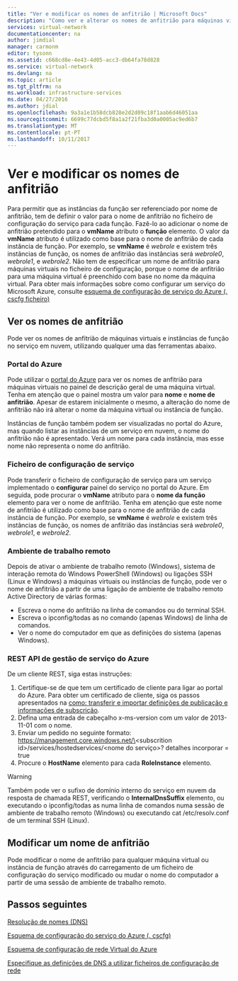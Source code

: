 ```yaml
---
title: "Ver e modificar os nomes de anfitrião | Microsoft Docs"
description: "Como ver e alterar os nomes de anfitrião para máquinas virtuais do Azure, web e funções de trabalho para resolução de nomes"
services: virtual-network
documentationcenter: na
author: jimdial
manager: carmonm
editor: tysonn
ms.assetid: c668cd8e-4e43-4d05-acc3-db64fa78d828
ms.service: virtual-network
ms.devlang: na
ms.topic: article
ms.tgt_pltfrm: na
ms.workload: infrastructure-services
ms.date: 04/27/2016
ms.author: jdial
ms.openlocfilehash: 9a3a1e1b58dcb828e2d2d09c18f1aab6d46051aa
ms.sourcegitcommit: 6699c77dcbd5f8a1a2f21fba3d0a0005ac9ed6b7
ms.translationtype: MT
ms.contentlocale: pt-PT
ms.lasthandoff: 10/11/2017
---
```

# <a name="viewing-and-modifying-hostnames"></a>Ver e modificar os nomes de anfitrião
Para permitir que as instâncias da função ser referenciado por nome de anfitrião, tem de definir o valor para o nome de anfitrião no ficheiro de configuração do serviço para cada função. Fazê-lo ao adicionar o nome de anfitrião pretendido para o **vmName** atributo o **função** elemento. O valor da **vmName** atributo é utilizado como base para o nome de anfitrião de cada instância de função. Por exemplo, se **vmName** é *webrole* e existem três instâncias de função, os nomes de anfitrião das instâncias será *webrole0*, *webrole1*, e *webrole2*. Não tem de especificar um nome de anfitrião para máquinas virtuais no ficheiro de configuração, porque o nome de anfitrião para uma máquina virtual é preenchido com base no nome da máquina virtual. Para obter mais informações sobre como configurar um serviço do Microsoft Azure, consulte [esquema de configuração de serviço do Azure (. cscfg ficheiro)](https://msdn.microsoft.com/library/azure/ee758710.aspx)

## <a name="viewing-hostnames"></a>Ver os nomes de anfitrião
Pode ver os nomes de anfitrião de máquinas virtuais e instâncias de função no serviço em nuvem, utilizando qualquer uma das ferramentas abaixo.

### <a name="azure-portal"></a>Portal do Azure
Pode utilizar o [portal do Azure](http://portal.azure.com) para ver os nomes de anfitrião para máquinas virtuais no painel de descrição geral de uma máquina virtual. Tenha em atenção que o painel mostra um valor para **nome** e **nome de anfitrião**. Apesar de estarem inicialmente o mesmo, a alteração do nome de anfitrião não irá alterar o nome da máquina virtual ou instância de função.

Instâncias de função também podem ser visualizadas no portal do Azure, mas quando listar as instâncias de um serviço em nuvem, o nome do anfitrião não é apresentado. Verá um nome para cada instância, mas esse nome não representa o nome do anfitrião.

### <a name="service-configuration-file"></a>Ficheiro de configuração de serviço
Pode transferir o ficheiro de configuração de serviço para um serviço implementado o **configurar** painel do serviço no portal do Azure. Em seguida, pode procurar o **vmName** atributo para o **nome da função** elemento para ver o nome de anfitrião. Tenha em atenção que este nome de anfitrião é utilizado como base para o nome de anfitrião de cada instância de função. Por exemplo, se **vmName** é *webrole* e existem três instâncias de função, os nomes de anfitrião das instâncias será *webrole0*, *webrole1*, e *webrole2*.

### <a name="remote-desktop"></a>Ambiente de trabalho remoto
Depois de ativar o ambiente de trabalho remoto (Windows), sistema de interação remota do Windows PowerShell (Windows) ou ligações SSH (Linux e Windows) a máquinas virtuais ou instâncias de função, pode ver o nome de anfitrião a partir de uma ligação de ambiente de trabalho remoto Active Directory de várias formas:

* Escreva o nome do anfitrião na linha de comandos ou do terminal SSH.
* Escreva o ipconfig/todas as no comando (apenas Windows) de linha de comandos.
* Ver o nome do computador em que as definições do sistema (apenas Windows).

### <a name="azure-service-management-rest-api"></a>REST API de gestão de serviço do Azure
De um cliente REST, siga estas instruções:

1. Certifique-se de que tem um certificado de cliente para ligar ao portal do Azure. Para obter um certificado de cliente, siga os passos apresentados na [como: transferir e importar definições de publicação e informações de subscrição](https://msdn.microsoft.com/library/dn385850.aspx). 
2. Defina uma entrada de cabeçalho x-ms-version com um valor de 2013-11-01 com o nome.
3. Enviar um pedido no seguinte formato: https://management.core.windows.net/\<subscrition id\>/services/hostedservices/\<nome do serviço\>? detalhes incorporar = true
4. Procure o **HostName** elemento para cada **RoleInstance** elemento.

> [!WARNING]
> Também pode ver o sufixo de domínio interno do serviço em nuvem da resposta de chamada REST, verificando o **InternalDnsSuffix** elemento, ou executando o ipconfig/todas as numa linha de comandos numa sessão de ambiente de trabalho remoto (Windows) ou executando cat /etc/resolv.conf de um terminal SSH (Linux).
> 
> 

## <a name="modifying-a-hostname"></a>Modificar um nome de anfitrião
Pode modificar o nome de anfitrião para qualquer máquina virtual ou instância de função através do carregamento de um ficheiro de configuração do serviço modificado ou mudar o nome do computador a partir de uma sessão de ambiente de trabalho remoto.

## <a name="next-steps"></a>Passos seguintes
[Resolução de nomes (DNS)](virtual-networks-name-resolution-for-vms-and-role-instances.md)

[Esquema de configuração do serviço do Azure (. cscfg)](https://msdn.microsoft.com/library/windowsazure/ee758710.aspx)

[Esquema de configuração de rede Virtual do Azure](http://go.microsoft.com/fwlink/?LinkId=248093)

[Especifique as definições de DNS a utilizar ficheiros de configuração de rede](virtual-networks-specifying-a-dns-settings-in-a-virtual-network-configuration-file.md)

